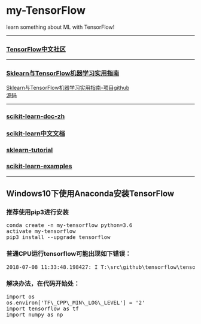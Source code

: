 # my-TensorFlow
learn something about ML with TensorFlow!
***
### [TensorFlow中文社区](http://www.tensorfly.cn/)
***
### [Sklearn与TensorFlow机器学习实用指南](https://mp.weixin.qq.com/s?__biz=MzI5NDY1MjQzNA==&mid=2247487162&idx=2&sn=86e178bfd0e419f831880fef60981207&chksm=ec5ed1c7db2958d1ba9c30adff9b3d1558203e24f3393297122307cb6df337bfe78f197867e6&mpshare=1&scene=1&srcid=07167KmQvFQCSCkMIr5xkeMB&pass_ticket=D0egOddlhmMa16%2BtzzB7nMTp3C05YZJvkdvwOeMSbKiWgvx3ockjprqA8T9ocEYQ#rd)

[Sklearn与TensorFlow机器学习实用指南-项目github](https://github.com/apachecn/hands_on_Ml_with_Sklearn_and_TF)  
[源码](https://github.com/ageron/handson-ml)
***
### [scikit-learn-doc-zh](https://github.com/apachecn/scikit-learn-doc-zh)
### [scikit-learn中文文档](http://sklearn.apachecn.org/)
### [sklearn-tutorial](https://github.com/jakevdp/sklearn_tutorial)
### [scikit-learn-examples](http://scikit-learn.org/stable/auto_examples/index.html#general-examples)
***
## Windows10下使用Anaconda安装TensorFlow
### 推荐使用pip3进行安装
<pre>
conda create -n my-tensorflow python=3.6
activate my-tensorflow
pip3 install --upgrade tensorflow
</pre>

### 普通CPU运行tensorflow可能出现如下错误：
<pre>
2018-07-08 11:33:48.198427: I T:\src\github\tensorflow\tensorflow\core\platform\cpu_feature_guard.cc:140] Your CPU supports instructions that this TensorFlow binary was not compiled to use: AVX2
</pre>
### 解决办法，在代码开始处：
<pre>
import os
os.environ['TF\_CPP\_MIN\_LOG\_LEVEL'] = '2'
import tensorflow as tf
import numpy as np
</pre>
